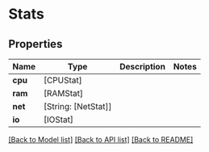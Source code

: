 # Stats

## Properties

Name | Type | Description | Notes
------------ | ------------- | ------------- | -------------
**cpu** | [CPUStat] |  | 
**ram** | [RAMStat] |  | 
**net** | [String: [NetStat]] |  | 
**io** | [IOStat] |  | 

[[Back to Model list]](../README.md#documentation-for-models) [[Back to API list]](../README.md#documentation-for-api-endpoints) [[Back to README]](../README.md)


